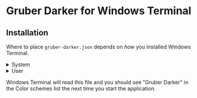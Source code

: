 # Gruber Darker for Windows Terminal

## Installation

Where to place `gruber-darker.json` depends on _how_ you installed
Windows Terminal.

<details><summary>System</summary>
<p>

Place `gruber-darker.json` in

```
C:\ProgramData\Microsoft\Windows Terminal\Fragments\gruber-darker\gruber-darker.json
```

</p>
</details>

<details><summary>User</summary>
<p>

Place `gruber-darker.json` in

```
C:\Users\<user>\AppData\Local\Microsoft\Windows Terminal\Fragments\gruber-darker\gruber-darker.json
```

</p>
</details>

Windows Terminal will read this file and you should see "Gruber Darker"
in the Color schemes list the next time you start the application.
